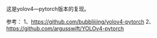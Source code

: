<!--
 * @Description: README
 * @Author: Zigar
 * @Date: 2021-03-04 16:43:58
-->
这是yolov4—pytorch版本的复现。

参考：
1、https://github.com/bubbliiiing/yolov4-pytorch
2、https://github.com/argusswift/YOLOv4-pytorch